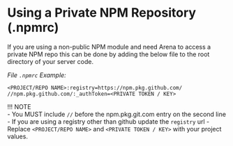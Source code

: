 # Using a Private NPM Repository (.npmrc)

If you are using a non-public NPM module and need Arena to access a private NPM repo this can be done by adding the below file to the root directory of your server code. 

*File ```.npmrc``` Example:*
```
<PROJECT/REPO NAME>:registry=https://npm.pkg.github.com/
//npm.pkg.github.com/:_authToken=<PRIVATE TOKEN / KEY>
```

!!! NOTE   
    - You MUST include `//` before the npm.pkg.git.com entry on the second line
    - If you are using a registry other than github update the `registry` url
    - Replace `<PROJECT/REPO NAME>` and `<PRIVATE TOKEN / KEY>` with your project values.


